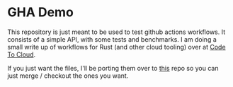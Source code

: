# GHA Demo 

This repository is just meant to be used to test github actions workflows. It
consists of a simple API, with some tests and benchmarks. I am doing a small
write up of workflows for Rust (and other cloud tooling) over at [Code To
Cloud](https://github.com/codetocloudorg/platform-engineering).

If you just want the files, I'll be porting them over to
[this](https://github.com/jdeinum/rust_ci) repo so you can just merge / checkout
the ones you want.
